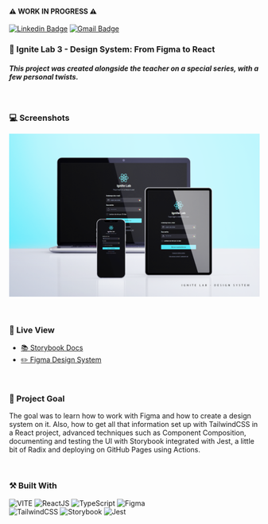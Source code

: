 #### ⚠️ WORK IN PROGRESS ⚠️

[![Linkedin Badge](https://img.shields.io/badge/-guilhermerera-blue?style=flat-square&logo=Linkedin&logoColor=white&link=https://www.linkedin.com/in/guilhermerera/)](https://www.linkedin.com/in/guilhermerera/)
[![Gmail Badge](https://img.shields.io/badge/-hello@rera.dev-c14438?style=flat-square&logo=Gmail&logoColor=white&link=mailto:hello@rera.dev)](mailto:hello@rera.dev)

### 🚀 Ignite Lab 3 - Design System: From Figma to React

##### This project was created alongside the teacher on a special series, with a few personal twists.

<br>

### 💻 Screenshots

![](./src/assets/images/screenshot/screenshot.png)

<br>

### 🔎 Live View

- [📚 Storybook Docs ](https://guilhermerera.github.io/ignite-design-system/)
- [✏️ Figma Design System](https://www.figma.com/file/isebwceKwRrt1ScuihEsLb/Ignite-lab-Design-System?node-id=0%3A1)

<br>

### 🎯 Project Goal

The goal was to learn how to work with Figma and how to create a design system on it. Also, how to get all that information set up with TailwindCSS in a React project, advanced techniques such as Component Composition, documenting and testing the UI with Storybook integrated with Jest, a little bit of Radix and deploying on GitHub Pages using Actions.

<br>

### ⚒️ Built With

<img src="https://img.shields.io/badge/Vite-B73BFE?style=flat&logo=vite&logoColor=FFD62E" alt="VITE"> <img src="https://img.shields.io/badge/React-20232A?style=flat&logo=react&logoColor=61DAFB" ALT="ReactJS"> ![TypeScript](https://img.shields.io/badge/typescript-%23007ACC.svg?style=flat&logo=typescript&logoColor=white) ![Figma](https://img.shields.io/badge/figma-%23F24E1E.svg?style=flat&logo=figma&logoColor=white)
<br/>![TailwindCSS](https://img.shields.io/badge/tailwindcss-%2338B2AC.svg?style=flat&logo=tailwind-css&logoColor=white) ![Storybook](https://img.shields.io/badge/-Storybook-FF4785?style=flat&logo=storybook&logoColor=white) ![Jest](https://img.shields.io/badge/-jest-%23C21325?style=flat&logo=jest&logoColor=white)
